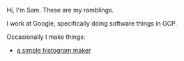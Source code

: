 Hi, I'm Sam. These are my ramblings.

I work at Google, specifically doing software things in GCP.

Occasionally I make things:

* [a simple histogram maker](/histogram)
